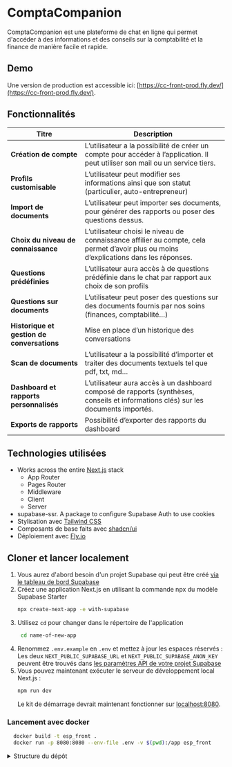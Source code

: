 # ComptaCompanion

ComptaCompanion est une plateforme de chat en ligne qui permet d'accéder à des informations et des conseils sur la comptabilité et la finance de manière facile et rapide.

## Demo

Une version de production est accessible ici: [https://cc-front-prod.fly.dev/](https://cc-front-prod.fly.dev/).

## Fonctionnalités

| **Titre**                                  | **Description**                                                                                                                                                             |
|--------------------------------------------|-----------------------------------------------------------------------------------------------------------------------------------------------------------------------------|
| **Création de compte**                     | L’utilisateur a la possibilité de créer un compte pour accéder à l’application. Il peut utiliser son mail ou un service tiers.                                              |
| **Profils customisable**                   | L’utilisateur peut modifier ses informations ainsi que son statut (particulier, auto-entrepreneur)                                                                          |
| **Import de documents**                    | L’utilisateur peut importer ses documents, pour générer des rapports ou poser des questions dessus.                                                                         |
| **Choix du niveau de connaissance**        | L’utilisateur choisi le niveau de connaissance affilier au compte, cela permet d’avoir plus ou moins d’explications dans les réponses.                                      |
| **Questions prédéfinies**                  | L’utilisateur aura accès à de questions prédéfinie dans le chat par rapport aux choix de son profils                                                                        |
| **Questions sur documents**                | L’utilisateur peut poser des questions sur des documents fournis par nos soins (finances, comptabilité…)                                                                    |
| **Historique et gestion de conversations** | Mise en place d’un historique des conversations                                                                                                                             |
| **Scan de documents**                      | L’utilisateur a la possibilité d’importer et traiter des documents textuels tel que pdf, txt, md…                                                                           |
| **Dashboard et rapports personnalisés**    | L’utilisateur aura accès à un dashboard composé de rapports (synthèses, conseils et informations clés) sur les documents importés.                                          |
| **Exports de rapports**                    | Possibilité d’exporter des rapports du dashboard                                                                                                                            |

## Technologies utilisées

- Works across the entire [Next.js](https://nextjs.org) stack
  - App Router
  - Pages Router
  - Middleware
  - Client
  - Server
- supabase-ssr. A package to configure Supabase Auth to use cookies
- Stylisation avec [Tailwind CSS](https://tailwindcss.com)
- Composants de base faits avec [shadcn/ui](https://ui.shadcn.com/)
- Déploiement avec [Fly.io](https://fly.io/)


## Cloner et lancer localement
1. Vous aurez d'abord besoin d'un projet Supabase qui peut être créé [via le tableau de bord Supabase](https://database.new)
2. Créez une application Next.js en utilisant la commande npx du modèle Supabase Starter
   ```bash
   npx create-next-app -e with-supabase
   ```
3. Utilisez `cd` pour changer dans le répertoire de l'application
   ```bash
    cd name-of-new-app
    ```
4. Renommez `.env.example` en `.env` et mettez à jour les espaces réservés :
   Les deux `NEXT_PUBLIC_SUPABASE_URL` et `NEXT_PUBLIC_SUPABASE_ANON_KEY` peuvent être trouvés dans [les paramètres API de votre projet Supabase](https://app.supabase.com/project/_/settings/api)
5. Vous pouvez maintenant exécuter le serveur de développement local Next.js :
   ```bash
   npm run dev
   ```
   Le kit de démarrage devrait maintenant fonctionner sur [localhost:8080](http://localhost:8080/).


### Lancement avec docker

```bash
  docker build -t esp_front .
  docker run -p 8080:8080 --env-file .env -v $(pwd):/app esp_front
```

<details>
<summary>Structure du dépôt</summary>


```
├── actions : appels vers la base de données Supabase
├── app : dossier principal contenant les pages et les composants
│   ├── (auth-pages) : pages d'authentification
│   ├── api : API de l'application
│   ├── components : composants shadcn
│   ├── payment-success : paiement réussi
│   ├── privacy_policy : politique de confidentialité
│   ├── protected : pages protégées par authentification
│   │   ├── admin : gestion réservée aux administrateurs
│   │   ├── chat : regroupement de toutes les conversations
│   │   ├── confirm-payment : confirmation de paiement
│   │   ├── collections : page de gestion des collections de documents
│   │   ├── profile : profil de l'utilisateur
│   │   ├── report : génération de rapports pdf
│   │   ├── reset-password : réinitialisation du mot de passe
│   │   └── success : traitement de l'ajout de crédits
│   └── styles : styles additionnels
├── components : composants de l'application
├── content : contenu des conditions générales et de la politique de confidentialité
├── cypress : tests end-to-end
├── hooks : hooks personnalisés
├── lib : supabase client
├── sonar : documentation pour SonarQube
└── utils : fonctions utilitaires
```
</details>
